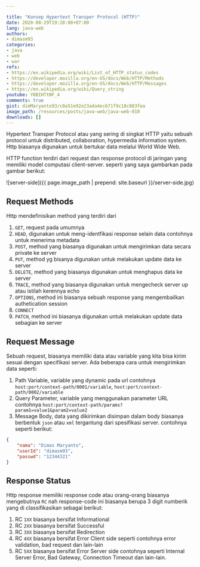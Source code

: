 ```yaml
---

title: "Konsep Hypertext Transper Protocol (HTTP)"
date: 2020-08-29T19:28:08+07:00
lang: java-web
authors:
- dimasm93
categories:
- java
- web
- war
refs: 
- https://en.wikipedia.org/wiki/List_of_HTTP_status_codes
- https://developer.mozilla.org/en-US/docs/Web/HTTP/Methods
- https://developer.mozilla.org/en-US/docs/Web/HTTP/Messages
- https://en.wikipedia.org/wiki/Query_string
youtube: Y0BIHTtNF_4
comments: true
gist: dimMaryanto93/c0a51e92e23ada4ecb71f9c18c803fea
image_path: /resources/posts/java-web/java-web-010
downloads: []
---
```


Hypertext Transper Protocol atau yang sering di singkat HTTP yaitu sebuah protocol untuk distributed, collaboration, hypermedia information system. Http biasanya digunakan untuk bertukar data melalui World Wide Web.

<!--more-->

HTTP function terdiri dari request dan response protocol di jaringan yang memiliki model computasi client-server. seperti yang saya gambarkan pada gambar berikut:

![server-side]({{ page.image_path | prepend: site.baseurl }}/server-side.jpg)

## Request Methods

Http mendefinisikan method yang terdiri dari 
1. `GET`, request pada umumnya
2. `HEAD`, digunakan untuk meng-identfikasi response selain data contohnya untuk menerima metadata
3. `POST`, method yang biasanya digunakan untuk mengirimkan data secara private ke server
4. `PUT`, method yg bisanya digunakan untuk melakukan update data ke server
5. `DELETE`, method yang biasanya digunakan untuk menghapus data ke server
6. `TRACE`, method yang biasanya digunakan untuk mengecheck server up atau istilah kerennya echo
7. `OPTIONS`, method ini biasanya sebuah response yang mengembailkan authetication session
8. `CONNECT`
9. `PATCH`, method ini biasanya digunakan untuk melakukan update data sebagian ke server

## Request Message

Sebuah request, biasanya memiliki data atau variable yang kita bisa kirim sesuai dengan specifikasi server. Ada beberapa cara untuk mengirimkan data seperti:

1. Path Variable, variable yang dynamic pada url contohnya `host:port/context-path/0001/variable`, `host:port/context-path/0002/variable`
2. Query Parameter, variable yang menggunakan parameter URL contohnya `host:port/context-path/params?param1=value1&param2=value2`
3. Message Body, data yang dikirimkan disimpan dalam body biasanya berbentuk `json` atau `xml` tergantung dari spesifikasi server. contohnya seperti berikut:
```json
{
    "nama": "Dimas Maryanto",
    "userId": "dimasm93",
    "passwd": "12344321"
}
```

## Response Status

Http response memiliki response code atau orang-orang biasanya mengebutnya `RC` nah response-code ini biasanya berupa 3 digit numberik yang di classifikasikan sebagai berikut:

1. RC `1XX` biasanya bersifat Informational
2. RC `2XX` biasanya bersifat Successful
3. RC `3XX` biasanya bersifat Redirection
4. RC `4XX` biasanya bersifat Error Client side seperti contohnya error validation, bad request dan lain-lain
5. RC `5XX` biasanya bersifat Error Server side contohnya seperti Internal Server Error, Bad Gateway, Connection Timeout dan lain-lain.